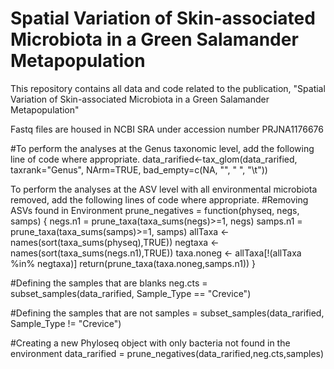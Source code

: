 # Spatial Variation of Skin-associated Microbiota in a Green Salamander Metapopulation
This repository contains all data and code related to the publication, "Spatial Variation of Skin-associated Microbiota in a Green Salamander Metapopulation"

Fastq files are housed in NCBI SRA under accession number PRJNA1176676


#To perform the analyses at the Genus taxonomic level, add the following line of code where appropriate.
data_rarified<-tax_glom(data_rarified, taxrank="Genus", NArm=TRUE, bad_empty=c(NA, "", " ", "\t"))


To perform the analyses at the ASV level with all environmental microbiota removed, add the following lines of code where appropriate.
#Removing ASVs found in Environment
prune_negatives = function(physeq, negs, samps) {
  negs.n1 = prune_taxa(taxa_sums(negs)>=1, negs) 
  samps.n1 = prune_taxa(taxa_sums(samps)>=1, samps) 
  allTaxa <- names(sort(taxa_sums(physeq),TRUE))
  negtaxa <- names(sort(taxa_sums(negs.n1),TRUE))
  taxa.noneg <- allTaxa[!(allTaxa %in% negtaxa)]
  return(prune_taxa(taxa.noneg,samps.n1))
}

#Defining the samples that are blanks
neg.cts = subset_samples(data_rarified, Sample_Type == "Crevice")

#Defining the samples that are not
samples = subset_samples(data_rarified, Sample_Type != "Crevice")

#Creating a new Phyloseq object with only bacteria not found in the environment
data_rarified = prune_negatives(data_rarified,neg.cts,samples)


